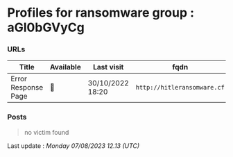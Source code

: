 # Profiles for ransomware group : **aGl0bGVyCg**



### URLs
| Title | Available | Last visit | fqdn | Screenshot 
|---|---|---|---|---|
| Error Response Page | 🔴 | 30/10/2022 18:20 | `http://hitleransomware.cf` | ❌ | 

### Posts

> no victim found




Last update : _Monday 07/08/2023 12.13 (UTC)_
